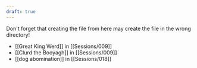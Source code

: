 ```yaml
---
draft: true
---
```


Don't forget that creating the file from here may create the file in the wrong directory!
- [[Great King Werd]] in [[Sessions/009]]
- [[Clurd the Booyagh]] in [[Sessions/009]]
- [[dog abomination]] in [[Sessions/018]]